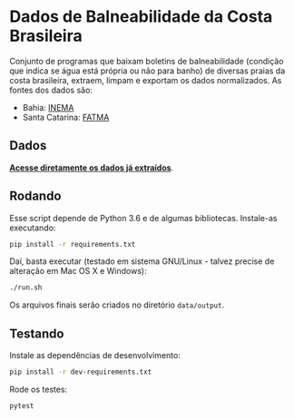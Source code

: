 # Dados de Balneabilidade da Costa Brasileira

Conjunto de programas que baixam boletins de balneabilidade (condição que
indica se água está própria ou não para banho) de diversas praias da costa
brasileira, extraem, limpam e exportam os dados normalizados. As fontes dos
dados são:

- Bahia: [INEMA](http://balneabilidade.inema.ba.gov.br)
- Santa Catarina: [FATMA](http://www.fatma.sc.gov.br/laboratorio/dlg_balneabilidade2.php)


## Dados

[**Acesse diretamente os dados já
extraídos**](https://drive.google.com/open?id=1muf_9bG9xqwJPIz_g4Bui2ZCTsmOA8EZ).


## Rodando

Esse script depende de Python 3.6 e de algumas bibliotecas. Instale-as
executando:

```bash
pip install -r requirements.txt
```

Daí, basta executar (testado em sistema GNU/Linux - talvez precise de alteração
em Mac OS X e Windows):

```bash
./run.sh
```

Os arquivos finais serão criados no diretório `data/output`.


## Testando

Instale as dependências de desenvolvimento:

```bash
pip install -r dev-requirements.txt
```

Rode os testes:

```bash
pytest
```

